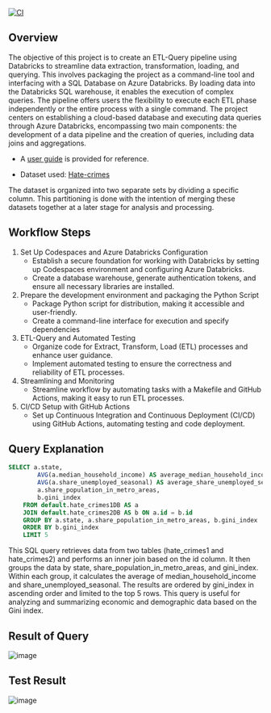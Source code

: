 [![CI](https://github.com/nogibjj/IDS706_Mini_PJT7/actions/workflows/cicd.yml/badge.svg)](https://github.com/nogibjj/IDS706_Mini_PJT7/actions/workflows/cicd.yml)

## Overview 
The objective of this project is to create an ETL-Query pipeline using Databricks to streamline data extraction, transformation, loading, and querying. This involves packaging the project as a command-line tool and interfacing with a SQL Database on Azure Databricks. By loading data into the Databricks SQL warehouse, it enables the execution of complex queries. The pipeline offers users the flexibility to execute each ETL phase independently or the entire process with a single command. The project centers on establishing a cloud-based database and executing data queries through Azure Databricks, encompassing two main components: the development of a data pipeline and the creation of queries, including data joins and aggregations. 

* A [user guide](https://github.com/nogibjj/IDS706_Mini_PJT7/blob/main/user_guide.md) is provided for reference.

* Dataset used: [Hate-crimes](https://github.com/fivethirtyeight/data/blob/master/hate-crimes/hate_crimes.csv)

The dataset is organized into two separate sets by dividing a specific column. This partitioning is done with the intention of merging these datasets together at a later stage for analysis and processing. 

## Workflow Steps
1. Set Up Codespaces and Azure Databricks Configuration
   * Establish a secure foundation for working with Databricks by setting up Codespaces environment and configuring Azure Databricks.
   * Create a database warehouse, generate authentication tokens, and ensure all necessary libraries are installed.
3. Prepare the development environment and packaging the Python Script
   * Package Python script for distribution, making it accessible and user-friendly.
   * Create a command-line interface for execution and specify dependencies 
5. ETL-Query and Automated Testing
   * Organize code for Extract, Transform, Load (ETL) processes and enhance user guidance.
   * Implement automated testing to ensure the correctness and reliability of ETL processes. 
7. Streamlining and Monitoring
   * Streamline workflow by automating tasks with a Makefile and GitHub Actions, making it easy to run ETL processes.
9. CI/CD Setup with GitHub Actions 
    * Set up Continuous Integration and Continuous Deployment (CI/CD) using GitHub Actions, automating testing and code deployment. 

## Query Explanation 
```sql
SELECT a.state, 
        AVG(a.median_household_income) AS average_median_household_income,
        AVG(a.share_unemployed_seasonal) AS average_share_unemployed_seasonal,
        a.share_population_in_metro_areas,
        b.gini_index
    FROM default.hate_crimes1DB AS a
    JOIN default.hate_crimes2DB AS b ON a.id = b.id
    GROUP BY a.state, a.share_population_in_metro_areas, b.gini_index
    ORDER BY b.gini_index
    LIMIT 5
```
This SQL query retrieves data from two tables (hate_crimes1 and hate_crimes2) and performs an inner join based on the id column. It then groups the data by state, share_population_in_metro_areas, and gini_index. Within each group, it calculates the average of median_household_income and share_unemployed_seasonal. The results are ordered by gini_index in ascending order and limited to the top 5 rows. This query is useful for analyzing and summarizing economic and demographic data based on the Gini index. 

## Result of Query 
![image](https://github.com/nogibjj/IDS706_Mini_PJT6/assets/141780408/a0d6eb74-1e18-4d91-a506-a1e8031ed34a)

## Test Result
![image](https://github.com/nogibjj/IDS706_Mini_PJT7/assets/141780408/1f71e465-cd8a-4d31-8b2b-eb6813c1a7b7)

